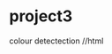 # project3
colour detectection 
//html  
<!DOCTYPE html>
<html>
<head>
    <title>Color Detection Website</title>
    <script src="https://ajax.googleapis.com/ajax/libs/jquery/3.5.1/jquery.min.js"></script>
    <script>
        $(document).ready(function() {
            // Get the image
            var image = document.getElementById("image");

            // Create a color detector
            var colorDetector = new ColorDetector();

            // Listen for the click event on the image
            image.addEventListener("click", function(event) {
                // Get the coordinates of the click
                var x = event.clientX;
                var y = event.clientY;

                // Get the color at the clicked coordinates
                var color = colorDetector.getColor(image, x, y);

                // Display the color name
                document.getElementById("colorName").innerHTML = color.name;
                document.getElementById("rgb").innerHTML = color.rgb;
                document.getElementById("hex").innerHTML = color.hex;
            });
        });
    </script>
</head>
<body>
    <img id="image" src="image.jpg" alt="Image">
    <h1>Color Detection Website</h1>
    <p>Click on the image to detect the color at the clicked coordinates.</p>
    <p>Color name: <span id="colorName"></span></p>
    <p>RGB value: <span id="rgb"></span></p>
    <p>Hex value: <span id="hex"></span></p>
</body>
</html>
